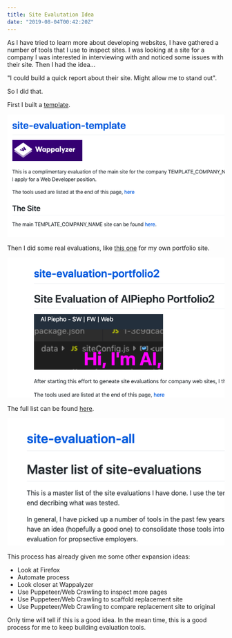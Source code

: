 ```yaml
---
title: Site Evalutation Idea
date: "2019-08-04T00:42:20Z"
---
```


As I have tried to learn more about developing websites, I have gathered a number of tools that I use to inspect sites.  I was looking at a site for a company I was interested in interviewing with and noticed some issues with their site.  Then I had the idea...

"I could build a quick report about their site.  Might allow me to stand out".  

So I did that.

First I built a [template](https://alpiepho.github.io/site-evaluation-template/).

![site eval template](./screenshot1.png)

Then I did some real evaluations, like [this one](https://alpiepho.github.io/site-evaluation-portfolio2/) for my own portfolio site.

![site eval portfolio2](./screenshot2.png)

The full list can be found [here](https://alpiepho.github.io/site-evaluation-all/).

![site eval portfolio2](./screenshot3.png)


This process has already given me some other expansion ideas:

- Look at Firefox
- Automate process
- Look closer at Wappalyzer
- Use Puppeteer/Web Crawling to inspect more pages
- Use Puppeteer/Web Crawling to scaffold replacement site
- Use Puppeteer/Web Crawling to compare replacement site to original

Only time will tell if this is a good idea.  In the mean time, this is a good process for me to keep building evaluation tools.




